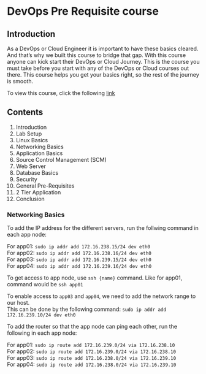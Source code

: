 # DevOps Pre Requisite course

## Introduction

As a DevOps or Cloud Engineer it is important to have these basics cleared. And that’s why we built this course to bridge that gap. With this course anyone can kick start their DevOps or Cloud Journey. This is the course you must take before you start with any of the DevOps or Cloud courses out there. This course helps you get your basics right, so the rest of the journey is smooth.

To view this course, click the following [link](https://kodekloud.com/courses/devops-pre-requisite-course/)

## Contents

1. Introduction
2. Lab Setup
3. Linux Basics
4. Networking Basics
5. Application Basics
6. Source Control Management (SCM)
7. Web Server
8. Database Basics
9. Security
10. General Pre-Requisites
11. 2 Tier Application
12. Conclusion

### Networking Basics

To add the IP address for the different servers, run the follwing command in each app node:

For app01: `sudo ip addr add 172.16.238.15/24 dev eth0` \
For app02: `sudo ip addr add 172.16.238.16/24 dev eth0` \
For app03: `sudo ip addr add 172.16.239.15/24 dev eth0` \
For app04: `sudo ip addr add 172.16.239.16/24 dev eth0`

To get access to app node, use `ssh {name}` command. Like for app01, command would be `ssh app01`

To enable access to `app03` and `app04`, we need to add the network range to our host. \
This can be done by the following command: `sudo ip addr add 172.16.239.10/24 dev eth0`

To add the router so that the app node can ping each other, run the following in each app node:

For app01: `sudo ip route add 172.16.239.0/24 via 172.16.238.10` \
For app02: `sudo ip route add 172.16.239.0/24 via 172.16.238.10` \
For app03: `sudo ip route add 172.16.238.0/24 via 172.16.239.10` \
For app04: `sudo ip route add 172.16.238.0/24 via 172.16.239.10`
